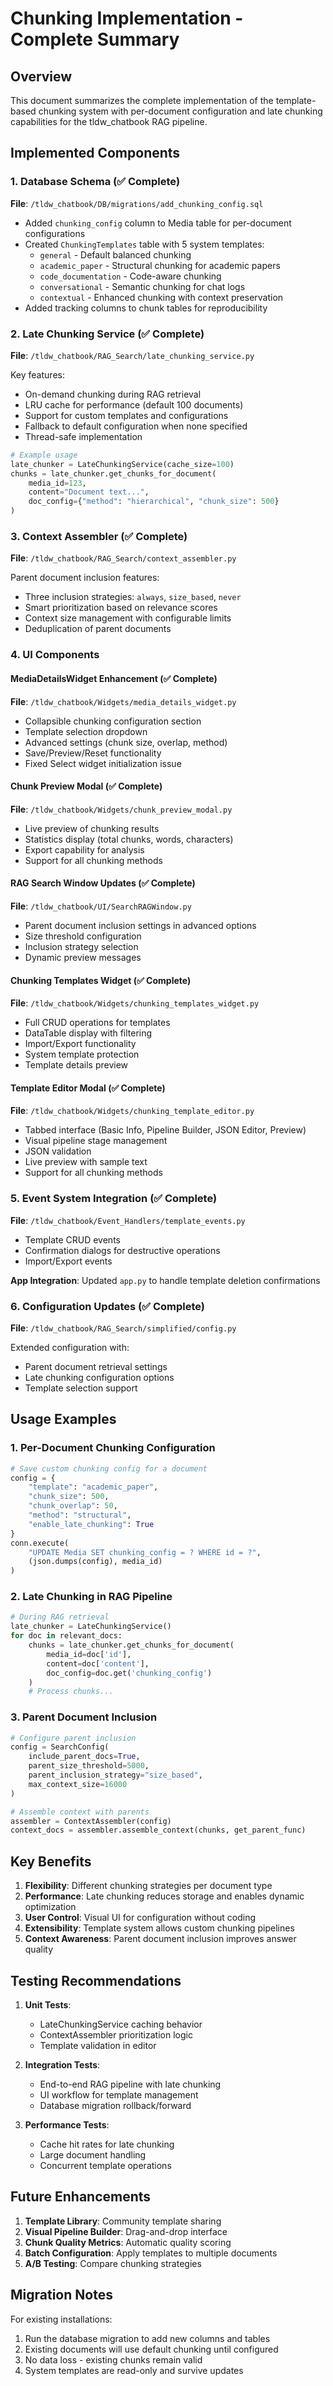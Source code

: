 # Chunking Implementation - Complete Summary

## Overview

This document summarizes the complete implementation of the template-based chunking system with per-document configuration and late chunking capabilities for the tldw_chatbook RAG pipeline.

## Implemented Components

### 1. Database Schema (✅ Complete)

**File**: `/tldw_chatbook/DB/migrations/add_chunking_config.sql`

- Added `chunking_config` column to Media table for per-document configurations
- Created `ChunkingTemplates` table with 5 system templates:
  - `general` - Default balanced chunking
  - `academic_paper` - Structural chunking for academic papers
  - `code_documentation` - Code-aware chunking
  - `conversational` - Semantic chunking for chat logs
  - `contextual` - Enhanced chunking with context preservation
- Added tracking columns to chunk tables for reproducibility

### 2. Late Chunking Service (✅ Complete)

**File**: `/tldw_chatbook/RAG_Search/late_chunking_service.py`

Key features:
- On-demand chunking during RAG retrieval
- LRU cache for performance (default 100 documents)
- Support for custom templates and configurations
- Fallback to default configuration when none specified
- Thread-safe implementation

```python
# Example usage
late_chunker = LateChunkingService(cache_size=100)
chunks = late_chunker.get_chunks_for_document(
    media_id=123,
    content="Document text...",
    doc_config={"method": "hierarchical", "chunk_size": 500}
)
```

### 3. Context Assembler (✅ Complete)

**File**: `/tldw_chatbook/RAG_Search/context_assembler.py`

Parent document inclusion features:
- Three inclusion strategies: `always`, `size_based`, `never`
- Smart prioritization based on relevance scores
- Context size management with configurable limits
- Deduplication of parent documents

### 4. UI Components

#### MediaDetailsWidget Enhancement (✅ Complete)
**File**: `/tldw_chatbook/Widgets/media_details_widget.py`

- Collapsible chunking configuration section
- Template selection dropdown
- Advanced settings (chunk size, overlap, method)
- Save/Preview/Reset functionality
- Fixed Select widget initialization issue

#### Chunk Preview Modal (✅ Complete)
**File**: `/tldw_chatbook/Widgets/chunk_preview_modal.py`

- Live preview of chunking results
- Statistics display (total chunks, words, characters)
- Export capability for analysis
- Support for all chunking methods

#### RAG Search Window Updates (✅ Complete)
**File**: `/tldw_chatbook/UI/SearchRAGWindow.py`

- Parent document inclusion settings in advanced options
- Size threshold configuration
- Inclusion strategy selection
- Dynamic preview messages

#### Chunking Templates Widget (✅ Complete)
**File**: `/tldw_chatbook/Widgets/chunking_templates_widget.py`

- Full CRUD operations for templates
- DataTable display with filtering
- Import/Export functionality
- System template protection
- Template details preview

#### Template Editor Modal (✅ Complete)
**File**: `/tldw_chatbook/Widgets/chunking_template_editor.py`

- Tabbed interface (Basic Info, Pipeline Builder, JSON Editor, Preview)
- Visual pipeline stage management
- JSON validation
- Live preview with sample text
- Support for all chunking methods

### 5. Event System Integration (✅ Complete)

**File**: `/tldw_chatbook/Event_Handlers/template_events.py`

- Template CRUD events
- Confirmation dialogs for destructive operations
- Import/Export events

**App Integration**: Updated `app.py` to handle template deletion confirmations

### 6. Configuration Updates (✅ Complete)

**File**: `/tldw_chatbook/RAG_Search/simplified/config.py`

Extended configuration with:
- Parent document retrieval settings
- Late chunking configuration options
- Template selection support

## Usage Examples

### 1. Per-Document Chunking Configuration

```python
# Save custom chunking config for a document
config = {
    "template": "academic_paper",
    "chunk_size": 500,
    "chunk_overlap": 50,
    "method": "structural",
    "enable_late_chunking": True
}
conn.execute(
    "UPDATE Media SET chunking_config = ? WHERE id = ?",
    (json.dumps(config), media_id)
)
```

### 2. Late Chunking in RAG Pipeline

```python
# During RAG retrieval
late_chunker = LateChunkingService()
for doc in relevant_docs:
    chunks = late_chunker.get_chunks_for_document(
        media_id=doc['id'],
        content=doc['content'],
        doc_config=doc.get('chunking_config')
    )
    # Process chunks...
```

### 3. Parent Document Inclusion

```python
# Configure parent inclusion
config = SearchConfig(
    include_parent_docs=True,
    parent_size_threshold=5000,
    parent_inclusion_strategy="size_based",
    max_context_size=16000
)

# Assemble context with parents
assembler = ContextAssembler(config)
context_docs = assembler.assemble_context(chunks, get_parent_func)
```

## Key Benefits

1. **Flexibility**: Different chunking strategies per document type
2. **Performance**: Late chunking reduces storage and enables dynamic optimization
3. **User Control**: Visual UI for configuration without coding
4. **Extensibility**: Template system allows custom chunking pipelines
5. **Context Awareness**: Parent document inclusion improves answer quality

## Testing Recommendations

1. **Unit Tests**:
   - LateChunkingService caching behavior
   - ContextAssembler prioritization logic
   - Template validation in editor

2. **Integration Tests**:
   - End-to-end RAG pipeline with late chunking
   - UI workflow for template management
   - Database migration rollback/forward

3. **Performance Tests**:
   - Cache hit rates for late chunking
   - Large document handling
   - Concurrent template operations

## Future Enhancements

1. **Template Library**: Community template sharing
2. **Visual Pipeline Builder**: Drag-and-drop interface
3. **Chunk Quality Metrics**: Automatic quality scoring
4. **Batch Configuration**: Apply templates to multiple documents
5. **A/B Testing**: Compare chunking strategies

## Migration Notes

For existing installations:
1. Run the database migration to add new columns and tables
2. Existing documents will use default chunking until configured
3. No data loss - existing chunks remain valid
4. System templates are read-only and survive updates